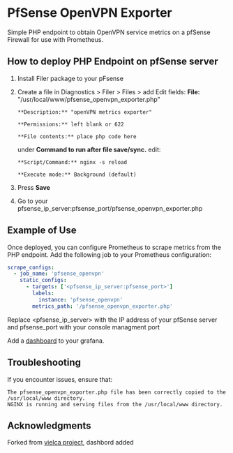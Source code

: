 # PfSense OpenVPN Exporter

Simple PHP endpoint to obtain OpenVPN service metrics on a pfSense Firewall for use with Prometheus.

## How to deploy PHP Endpoint on pfSense server
1. Install Filer package to your pFsense

2. Create a file in Diagnostics > Filer > Files > add
   Edit fields:
       **File:** "/usr/local/www/pfsense_openvpn_exporter.php"
   
       **Description:** "openVPN metrics exporter"
   
       **Permissions:** left blank or 622
   
       **File contents:** place php code here
   
    under **Command to run after file save/sync.** edit:
   
       **Script/Command:** nginx -s reload
   
       **Execute mode:** Background (default)
   
3. Press **Save**
   
4. Go to your pfsense_ip_server:pfsense_port/pfsense_openvpn_exporter.php  

## Example of Use

Once deployed, you can configure Prometheus to scrape metrics from the PHP endpoint. Add the following job to your Prometheus configuration:
```yaml
scrape_configs:
  - job_name: 'pfsense_openvpn'
    static_configs:
      - targets: ['<pfsense_ip_server:pfsense_port>']
        labels:
          instance: 'pfsense_openvpn'
        metrics_path: '/pfsense_openvpn_exporter.php'
```
Replace <pfsense_ip_server> with the IP address of your pfSense server and pfsense_port with your console managment port

Add a [dashboard](https://github.com/iligl/pfsense_openvpn_exporter/blob/main/grafana_pfsense_vpn.json) to your grafana. 

## Troubleshooting

If you encounter issues, ensure that:

    The pfsense_openvpn_exporter.php file has been correctly copied to the /usr/local/www directory.
    NGINX is running and serving files from the /usr/local/www directory.


## Acknowledgments
Forked from [vielca project](https://github.com/vielca/pfsense_openvpn_exporter), dashbord added
